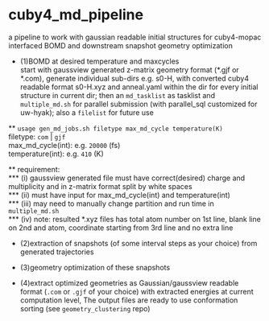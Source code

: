 # cuby4_md_pipeline
a pipeline to work with gaussian readable initial structures for cuby4-mopac interfaced BOMD and downstream snapshot geometry optimization  
* (1)BOMD at desired temperature and maxcycles  
start with gaussview generated z-matrix geometry format (*.gjf or *.com), generate individual sub-dirs e.g. s0-H, with converted cuby4 readable format s0-H.xyz and anneal.yaml within the dir for every initial structure in current dir; then an `md_tasklist` as tasklist and `multiple_md.sh` for parallel submission (with parallel_sql customized for uw-hyak); also a `filelist` for future use  

** `usage gen_md_jobs.sh filetype max_md_cycle temperature(K)`  
filetype: `com` | `gjf`  
max_md_cycle(int): e.g. `20000` (fs)  
temperature(int): e.g. `410` (K)  

** requirement:  
*** (i) gaussview generated file must have correct(desired) charge and multiplicity and in z-matrix format split by white spaces  
*** (ii) must have input for max_md_cycle(int) and temperature(int)  
*** (iii) may need to manually change partition and run time in `multiple_md.sh`  
*** (iv) note: resulted *.xyz files has total atom number on 1st line, blank line on 2nd and atom, coordinate starting from 3rd line and no extra line  

* (2)extraction of snapshots (of some interval steps as your choice) from generated trajectories  


* (3)geometry optimization of these snapshots
* (4)extract optimized geometries as Gaussian/gaussview readable format (`.com` or `.gjf` of your choice) with extracted energies at current computation level, 
The output files are ready to use conformation sorting (see `geometry_clustering` repo)
